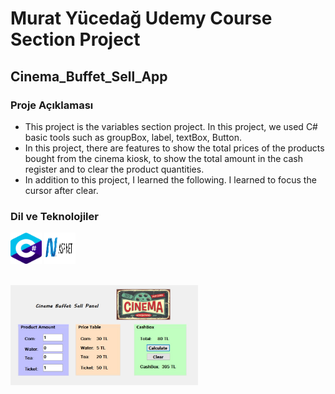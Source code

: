 # Murat Yücedağ Udemy Course Section Project 
## Cinema_Buffet_Sell_App

<h3>Proje Açıklaması</h3>

- This project is the variables section project. In this project, we used C# basic tools such as groupBox, label, textBox, Button.
- In this project, there are features to show the total prices of the products bought from the cinema kiosk, to show the total amount in the cash register and to clear the product quantities.
- In addition to this project, I learned the following. I learned to focus the cursor after clear.

<h3>Dil ve Teknolojiler</h3>
<p>
  <a target="_blank"  rel="noreferrer">   <img
  src="Cinema_Buffet_Sell_App\assets\cSharp.png"
  alt="C#"
  width="50"  height="50"> </a>
  <a target="_blank"  rel="noreferrer"> 
  <img
  src="Cinema_Buffet_Sell_App\assets\aspnet.png"
  alt="C#"
  width="50"  height="50">  </a>
</p>

<br>
  <img
  src="Cinema_Buffet_Sell_App\assets\photo.jpeg"
  alt="Plane_Reservation_System"
  title="Plane_Reservation_System"
  style="display: inline-block; margin: 0 auto; max-width: 300px">
